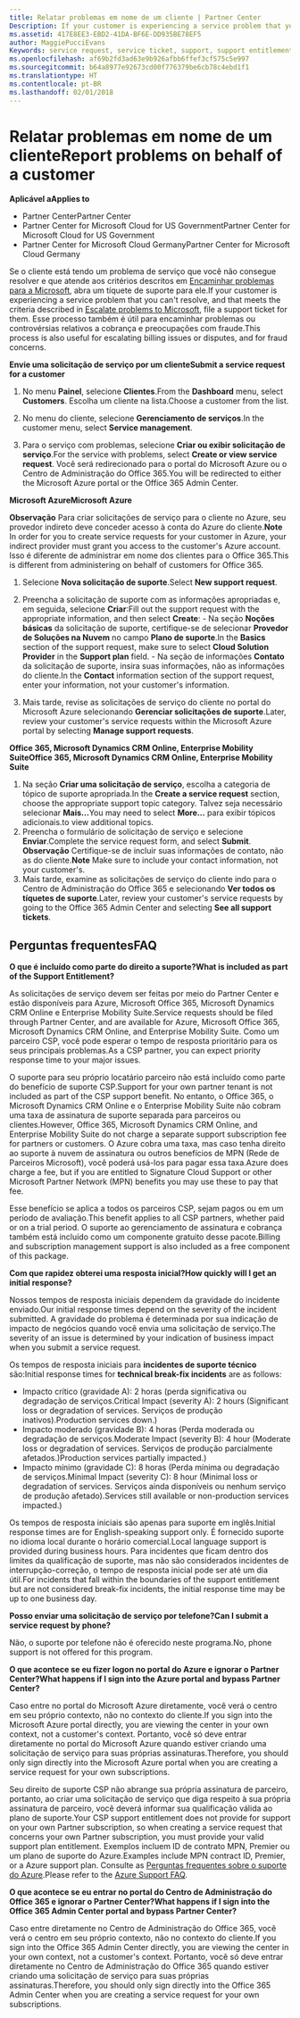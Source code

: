 ```yaml
---
title: Relatar problemas em nome de um cliente | Partner Center
Description: If your customer is experiencing a service problem that you can''t resolve, and that meets the criteria described in Escalate problems to Microsoft, file a support ticket for them.
ms.assetid: 417E8EE3-EBD2-41DA-BF6E-DD935BE78EF5
author: MaggiePucciEvans
Keywords: service request, service ticket, support, support entitlement, aobo, Azure aobo
ms.openlocfilehash: af69b2fd3ad63e9b926afbb6ffef3cf575c5e997
ms.sourcegitcommit: b64a8977e92673cd00f776379be6cb78c4ebd1f1
ms.translationtype: HT
ms.contentlocale: pt-BR
ms.lasthandoff: 02/01/2018
---
```

# <a name="report-problems-on-behalf-of-a-customer"></a><span data-ttu-id="67199-102">Relatar problemas em nome de um cliente</span><span class="sxs-lookup"><span data-stu-id="67199-102">Report problems on behalf of a customer</span></span>

**<span data-ttu-id="67199-103">Aplicável a</span><span class="sxs-lookup"><span data-stu-id="67199-103">Applies to</span></span>**

-  <span data-ttu-id="67199-104">Partner Center</span><span class="sxs-lookup"><span data-stu-id="67199-104">Partner Center</span></span>
-  <span data-ttu-id="67199-105">Partner Center for Microsoft Cloud for US Government</span><span class="sxs-lookup"><span data-stu-id="67199-105">Partner Center for Microsoft Cloud for US Government</span></span>
-  <span data-ttu-id="67199-106">Partner Center for Microsoft Cloud Germany</span><span class="sxs-lookup"><span data-stu-id="67199-106">Partner Center for Microsoft Cloud Germany</span></span>

<span data-ttu-id="67199-107">Se o cliente está tendo um problema de serviço que você não consegue resolver e que atende aos critérios descritos em [Encaminhar problemas para a Microsoft](escalate-problems-to-microsoft.md), abra um tíquete de suporte para ele.</span><span class="sxs-lookup"><span data-stu-id="67199-107">If your customer is experiencing a service problem that you can't resolve, and that meets the criteria described in [Escalate problems to Microsoft](escalate-problems-to-microsoft.md), file a support ticket for them.</span></span> <span data-ttu-id="67199-108">Esse processo também é útil para encaminhar problemas ou controvérsias relativos a cobrança e preocupações com fraude.</span><span class="sxs-lookup"><span data-stu-id="67199-108">This process is also useful for escalating billing issues or disputes, and for fraud concerns.</span></span>

**<span data-ttu-id="67199-109">Envie uma solicitação de serviço por um cliente</span><span class="sxs-lookup"><span data-stu-id="67199-109">Submit a service request for a customer</span></span>**

1.  <span data-ttu-id="67199-110">No menu **Painel**, selecione **Clientes**.</span><span class="sxs-lookup"><span data-stu-id="67199-110">From the **Dashboard** menu, select **Customers**.</span></span> <span data-ttu-id="67199-111">Escolha um cliente na lista.</span><span class="sxs-lookup"><span data-stu-id="67199-111">Choose a customer from the list.</span></span>

2.  <span data-ttu-id="67199-112">No menu do cliente, selecione **Gerenciamento de serviços**.</span><span class="sxs-lookup"><span data-stu-id="67199-112">In the customer menu, select **Service management**.</span></span>

3.  <span data-ttu-id="67199-113">Para o serviço com problemas, selecione **Criar ou exibir solicitação de serviço**.</span><span class="sxs-lookup"><span data-stu-id="67199-113">For the service with problems, select **Create or view service request**.</span></span> <span data-ttu-id="67199-114">Você será redirecionado para o portal do Microsoft Azure ou o Centro de Administração do Office 365.</span><span class="sxs-lookup"><span data-stu-id="67199-114">You will be redirected to either the Microsoft Azure portal or the Office 365 Admin Center.</span></span>

**<span data-ttu-id="67199-115">Microsoft Azure</span><span class="sxs-lookup"><span data-stu-id="67199-115">Microsoft Azure</span></span>**

<span data-ttu-id="67199-116">**Observação** Para criar solicitações de serviço para o cliente no Azure, seu provedor indireto deve conceder acesso à conta do Azure do cliente.</span><span class="sxs-lookup"><span data-stu-id="67199-116">**Note** In order for you to create service requests for your customer in Azure, your indirect provider must grant you access to the customer's Azure account.</span></span> <span data-ttu-id="67199-117">Isso é diferente de administrar em nome dos clientes para o Office 365.</span><span class="sxs-lookup"><span data-stu-id="67199-117">This is different from administering on behalf of customers for Office 365.</span></span>   

1.  <span data-ttu-id="67199-118">Selecione **Nova solicitação de suporte**.</span><span class="sxs-lookup"><span data-stu-id="67199-118">Select **New support request**.</span></span>
2.  <span data-ttu-id="67199-119">Preencha a solicitação de suporte com as informações apropriadas e, em seguida, selecione **Criar**:</span><span class="sxs-lookup"><span data-stu-id="67199-119">Fill out the support request with the appropriate information, and then select **Create**:</span></span>
        -   <span data-ttu-id="67199-120">Na seção **Noções básicas** da solicitação de suporte, certifique-se de selecionar **Provedor de Soluções na Nuvem** no campo **Plano de suporte**.</span><span class="sxs-lookup"><span data-stu-id="67199-120">In the **Basics** section of the support request, make sure to select **Cloud Solution Provider** in the **Support plan** field.</span></span>
        -   <span data-ttu-id="67199-121">Na seção de informações **Contato** da solicitação de suporte, insira suas informações, não as informações do cliente.</span><span class="sxs-lookup"><span data-stu-id="67199-121">In the **Contact** information section of the support request, enter your information, not your customer's information.</span></span>

3.  <span data-ttu-id="67199-122">Mais tarde, revise as solicitações de serviço do cliente no portal do Microsoft Azure selecionando **Gerenciar solicitações de suporte**.</span><span class="sxs-lookup"><span data-stu-id="67199-122">Later, review your customer's service requests within the Microsoft Azure portal by selecting **Manage support requests**.</span></span>



**<span data-ttu-id="67199-123">Office 365, Microsoft Dynamics CRM Online, Enterprise Mobility Suite</span><span class="sxs-lookup"><span data-stu-id="67199-123">Office 365, Microsoft Dynamics CRM Online, Enterprise Mobility Suite</span></span>**

1. <span data-ttu-id="67199-124">Na seção **Criar uma solicitação de serviço**, escolha a categoria de tópico de suporte apropriada.</span><span class="sxs-lookup"><span data-stu-id="67199-124">In the **Create a service request** section, choose the appropriate support topic category.</span></span> <span data-ttu-id="67199-125">Talvez seja necessário selecionar **Mais...**</span><span class="sxs-lookup"><span data-stu-id="67199-125">You may need to select **More…**</span></span> <span data-ttu-id="67199-126">para exibir tópicos adicionais.</span><span class="sxs-lookup"><span data-stu-id="67199-126">to view additional topics.</span></span>    
2. <span data-ttu-id="67199-127">Preencha o formulário de solicitação de serviço e selecione **Enviar**.</span><span class="sxs-lookup"><span data-stu-id="67199-127">Complete the service request form, and select **Submit**.</span></span>
    <span data-ttu-id="67199-128">**Observação**  Certifique-se de incluir suas informações de contato, não as do cliente.</span><span class="sxs-lookup"><span data-stu-id="67199-128">**Note**  Make sure to include your contact information, not your customer's.</span></span>
3. <span data-ttu-id="67199-129">Mais tarde, examine as solicitações de serviço do cliente indo para o Centro de Administração do Office 365 e selecionando **Ver todos os tíquetes de suporte**.</span><span class="sxs-lookup"><span data-stu-id="67199-129">Later, review your customer's service requests by going to the Office 365 Admin Center and selecting **See all support tickets**.</span></span>

## <a name="faq"></a><span data-ttu-id="67199-130">Perguntas frequentes</span><span class="sxs-lookup"><span data-stu-id="67199-130">FAQ</span></span>


**<span data-ttu-id="67199-131">O que é incluído como parte do direito a suporte?</span><span class="sxs-lookup"><span data-stu-id="67199-131">What is included as part of the Support Entitlement?</span></span>**

<span data-ttu-id="67199-132">As solicitações de serviço devem ser feitas por meio do Partner Center e estão disponíveis para Azure, Microsoft Office 365, Microsoft Dynamics CRM Online e Enterprise Mobility Suite.</span><span class="sxs-lookup"><span data-stu-id="67199-132">Service requests should be filed through Partner Center, and are available for Azure, Microsoft Office 365, Microsoft Dynamics CRM Online, and Enterprise Mobility Suite.</span></span> <span data-ttu-id="67199-133">Como um parceiro CSP, você pode esperar o tempo de resposta prioritário para os seus principais problemas.</span><span class="sxs-lookup"><span data-stu-id="67199-133">As a CSP partner, you can expect priority response time to your major issues.</span></span>

<span data-ttu-id="67199-134">O suporte para seu próprio locatário parceiro não está incluído como parte do benefício de suporte CSP.</span><span class="sxs-lookup"><span data-stu-id="67199-134">Support for your own partner tenant is not included as part of the CSP support benefit.</span></span> <span data-ttu-id="67199-135">No entanto, o Office 365, o Microsoft Dynamics CRM Online e o Enterprise Mobility Suite não cobram uma taxa de assinatura de suporte separada para parceiros ou clientes.</span><span class="sxs-lookup"><span data-stu-id="67199-135">However, Office 365, Microsoft Dynamics CRM Online, and Enterprise Mobility Suite do not charge a separate support subscription fee for partners or customers.</span></span> <span data-ttu-id="67199-136">O Azure cobra uma taxa, mas caso tenha direito ao suporte à nuvem de assinatura ou outros benefícios de MPN (Rede de Parceiros Microsoft), você poderá usá-los para pagar essa taxa.</span><span class="sxs-lookup"><span data-stu-id="67199-136">Azure does charge a fee, but if you are entitled to Signature Cloud Support or other Microsoft Partner Network (MPN) benefits you may use these to pay that fee.</span></span>

<span data-ttu-id="67199-137">Esse benefício se aplica a todos os parceiros CSP, sejam pagos ou em um período de avaliação.</span><span class="sxs-lookup"><span data-stu-id="67199-137">This benefit applies to all CSP partners, whether paid or on a trial period.</span></span> <span data-ttu-id="67199-138">O suporte ao gerenciamento de assinatura e cobrança também está incluído como um componente gratuito desse pacote.</span><span class="sxs-lookup"><span data-stu-id="67199-138">Billing and subscription management support is also included as a free component of this package.</span></span>

**<span data-ttu-id="67199-139">Com que rapidez obterei uma resposta inicial?</span><span class="sxs-lookup"><span data-stu-id="67199-139">How quickly will I get an initial response?</span></span>**

<span data-ttu-id="67199-140">Nossos tempos de resposta iniciais dependem da gravidade do incidente enviado.</span><span class="sxs-lookup"><span data-stu-id="67199-140">Our initial response times depend on the severity of the incident submitted.</span></span> <span data-ttu-id="67199-141">A gravidade do problema é determinada por sua indicação de impacto de negócios quando você envia uma solicitação de serviço.</span><span class="sxs-lookup"><span data-stu-id="67199-141">The severity of an issue is determined by your indication of business impact when you submit a service request.</span></span>

<span data-ttu-id="67199-142">Os tempos de resposta iniciais para **incidentes de suporte técnico** são:</span><span class="sxs-lookup"><span data-stu-id="67199-142">Initial response times for **technical break-fix incidents** are as follows:</span></span>

-   <span data-ttu-id="67199-143">Impacto crítico (gravidade A): 2 horas (perda significativa ou degradação de serviços.</span><span class="sxs-lookup"><span data-stu-id="67199-143">Critical Impact (severity A): 2 hours (Significant loss or degradation of services.</span></span> <span data-ttu-id="67199-144">Serviços de produção inativos).</span><span class="sxs-lookup"><span data-stu-id="67199-144">Production services down.)</span></span>
-   <span data-ttu-id="67199-145">Impacto moderado (gravidade B): 4 horas (Perda moderada ou degradação de serviços.</span><span class="sxs-lookup"><span data-stu-id="67199-145">Moderate Impact (severity B): 4 hour (Moderate loss or degradation of services.</span></span> <span data-ttu-id="67199-146">Serviços de produção parcialmente afetados.)</span><span class="sxs-lookup"><span data-stu-id="67199-146">Production services partially impacted.)</span></span>
-   <span data-ttu-id="67199-147">Impacto mínimo (gravidade C): 8 horas (Perda mínima ou degradação de serviços.</span><span class="sxs-lookup"><span data-stu-id="67199-147">Minimal Impact (severity C): 8 hour (Minimal loss or degradation of services.</span></span> <span data-ttu-id="67199-148">Serviços ainda disponíveis ou nenhum serviço de produção afetado).</span><span class="sxs-lookup"><span data-stu-id="67199-148">Services still available or non-production services impacted.)</span></span>

<span data-ttu-id="67199-149">Os tempos de resposta iniciais são apenas para suporte em inglês.</span><span class="sxs-lookup"><span data-stu-id="67199-149">Initial response times are for English-speaking support only.</span></span> <span data-ttu-id="67199-150">É fornecido suporte no idioma local durante o horário comercial.</span><span class="sxs-lookup"><span data-stu-id="67199-150">Local language support is provided during business hours.</span></span>
<span data-ttu-id="67199-151">Para incidentes que ficam dentro dos limites da qualificação de suporte, mas não são considerados incidentes de interrupção-correção, o tempo de resposta inicial pode ser até um dia útil.</span><span class="sxs-lookup"><span data-stu-id="67199-151">For incidents that fall within the boundaries of the support entitlement but are not considered break-fix incidents, the initial response time may be up to one business day.</span></span>

**<span data-ttu-id="67199-152">Posso enviar uma solicitação de serviço por telefone?</span><span class="sxs-lookup"><span data-stu-id="67199-152">Can I submit a service request by phone?</span></span>**

<span data-ttu-id="67199-153">Não, o suporte por telefone não é oferecido neste programa.</span><span class="sxs-lookup"><span data-stu-id="67199-153">No, phone support is not offered for this program.</span></span>

**<span data-ttu-id="67199-154">O que acontece se eu fizer logon no portal do Azure e ignorar o Partner Center?</span><span class="sxs-lookup"><span data-stu-id="67199-154">What happens if I sign into the Azure portal and bypass Partner Center?</span></span>**

<span data-ttu-id="67199-155">Caso entre no portal do Microsoft Azure diretamente, você verá o centro em seu próprio contexto, não no contexto do cliente.</span><span class="sxs-lookup"><span data-stu-id="67199-155">If you sign into the Microsoft Azure portal directly, you are viewing the center in your own context, not a customer's context.</span></span> <span data-ttu-id="67199-156">Portanto, você só deve entrar diretamente no portal do Microsoft Azure quando estiver criando uma solicitação de serviço para suas próprias assinaturas.</span><span class="sxs-lookup"><span data-stu-id="67199-156">Therefore, you should only sign directly into the Microsoft Azure portal when you are creating a service request for your own subscriptions.</span></span>

<span data-ttu-id="67199-157">Seu direito de suporte CSP não abrange sua própria assinatura de parceiro, portanto, ao criar uma solicitação de serviço que diga respeito à sua própria assinatura de parceiro, você deverá informar sua qualificação válida ao plano de suporte.</span><span class="sxs-lookup"><span data-stu-id="67199-157">Your CSP support entitlement does not provide for support on your own Partner subscription, so when creating a service request that concerns your own Partner subscription, you must provide your valid support plan entitlement.</span></span> <span data-ttu-id="67199-158">Exemplos incluem ID de contrato MPN, Premier ou um plano de suporte do Azure.</span><span class="sxs-lookup"><span data-stu-id="67199-158">Examples include MPN contract ID, Premier, or a Azure support plan.</span></span> <span data-ttu-id="67199-159">Consulte as [Perguntas frequentes sobre o suporte do Azure](http://go.microsoft.com/fwlink/?LinkId=717532).</span><span class="sxs-lookup"><span data-stu-id="67199-159">Please refer to the [Azure Support FAQ](http://go.microsoft.com/fwlink/?LinkId=717532).</span></span>

**<span data-ttu-id="67199-160">O que acontece se eu entrar no portal do Centro de Administração do Office 365 e ignorar o Partner Center?</span><span class="sxs-lookup"><span data-stu-id="67199-160">What happens if I sign into the Office 365 Admin Center portal and bypass Partner Center?</span></span>**

<span data-ttu-id="67199-161">Caso entre diretamente no Centro de Administração do Office 365, você verá o centro em seu próprio contexto, não no contexto do cliente.</span><span class="sxs-lookup"><span data-stu-id="67199-161">If you sign into the Office 365 Admin Center directly, you are viewing the center in your own context, not a customer's context.</span></span> <span data-ttu-id="67199-162">Portanto, você só deve entrar diretamente no Centro de Administração do Office 365 quando estiver criando uma solicitação de serviço para suas próprias assinaturas.</span><span class="sxs-lookup"><span data-stu-id="67199-162">Therefore, you should only sign directly into the Office 365 Admin Center when you are creating a service request for your own subscriptions.</span></span>

 

 



